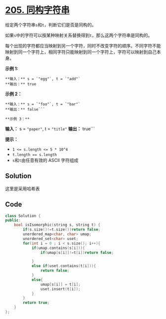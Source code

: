 # [205. 同构字符串](https://leetcode.cn/problems/isomorphic-strings/description/?envType=study-plan-v2&envId=top-interview-150)

给定两个字符串`s`和`t`，判断它们是否是同构的。

如果`s`中的字符可以按某种映射关系替换得到`t`，那么这两个字符串是同构的。

每个出现的字符都应当映射到另一个字符，同时不改变字符的顺序。不同字符不能映射到同一个字符上，相同字符只能映射到同一个字符上，字符可以映射到自己本身。

**示例 1:** 

```
**输入：** s = `"egg"`, t = `"add"`
**输出：** true
```

**示例 2：** 

```
**输入：** s = `"foo"`, t = `"bar"`
**输出：** false```

**示例 3：** 

```
**输入：** s = `"paper"`, t = `"title"`
**输出：** true```

**提示：** 

- `1 <= s.length <= 5 * 10^4`
- `t.length == s.length`
- `s`和`t`由任意有效的 ASCII 字符组成

## Solution

这里是采用哈希表

## Code

```c++
class Solution {
public:
    bool isIsomorphic(string s, string t) {
        if(s.size()!=t.size())return false;
        unordered_map<char, char> umap;
        unordered_set<char> uset;
        for(int i = 0 ; i < s.size(); i++){
            if(umap.contains(s[i])){
                if(umap[s[i]]!=t[i])return false;

            }
            else if(uset.contains(t[i])){
                return false;
            }
            else{
                umap[s[i]] = t[i];
                uset.insert(t[i]);
            }
        }
        return true;
    }
};
```

